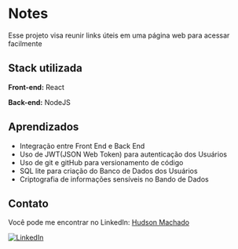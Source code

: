 
# Notes

Esse projeto visa reunir links úteis em uma página web para acessar facilmente

## Stack utilizada

**Front-end:** React

**Back-end:** NodeJS


## Aprendizados

- Integração entre Front End e Back End
- Uso de JWT(JSON Web Token) para autenticação dos Usuários
- Uso de git e gitHub para versionamento de código
- SQL lite para criação do Banco de Dados dos Usuários
- Criptografia de informações sensíveis no Bando de Dados


## Contato

Você pode me encontrar no LinkedIn: [Hudson Machado](www.linkedin.com/in/hudson-machado-03346024b)


[![LinkedIn](https://upload.wikimedia.org/wikipedia/commons/c/ca/LinkedIn_logo_initials.png)](www.linkedin.com/in/hudson-machado-03346024b)

